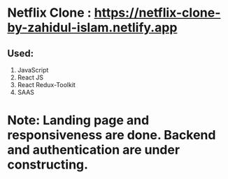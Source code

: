 # Netflix Clone : https://netflix-clone-by-zahidul-islam.netlify.app

## Used:
1. JavaScript
2. React JS
3. React Redux-Toolkit
4. SAAS

# Note: Landing page and responsiveness are done. Backend and authentication are under constructing. 
